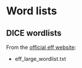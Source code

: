 # Word lists

## DICE wordlists
From the [official eff website](https://www.eff.org/dice):
- eff_large_wordlist.txt